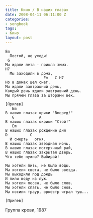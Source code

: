 ```yaml
---
title: Кино / В наших глазах
date: 2008-04-11 06:11:00 Z
categories:
- songbook
tags:
- Кино
layout: post
---
```


	Em
	  Постой, не уходи!
	 G
	Мы ждали лета - пришла зима.
	H7
	  Мы заходили в дома,
	                 Em   C H7
	Но в домах шел снег.
	Мы ждали завтрашний день,
	Каждый день ждали завтрашний день.
	Мы прячем глаза за шторами век.
	
	[Припев]
	   Em
	В наших глазах крики "Вперед!"
	   G           A
	В наших глазах окрики "Стой!"
	   Em
	В наших глазах рождение дня
	D          C
	  И смерть   огня.
	В наших глазах звездная ночь,
	В наших глазах потерянный рай,
	В наших глазах закрытая дверь.
	Что тебе нужно? Выбирай!

	Мы хотели пить, не было воды.
	Мы хотели света, не было звезды.
	Мы выходили под дождь
	И пили воду из луж.
	Мы хотели песен, не было слов.
	Мы хотели спать, не было снов.
	Мы носили траур, оркестр играл туш...
	
	[Припев]

Группа крови, 1987

